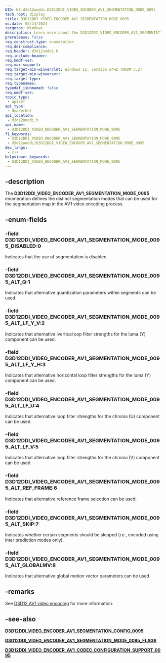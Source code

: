 ```yaml
---
UID: NE:d3d12umddi.D3D12DDI_VIDEO_ENCODER_AV1_SEGMENTATION_MODE_0095
tech.root: display
title: D3D12DDI_VIDEO_ENCODER_AV1_SEGMENTATION_MODE_0095
ms.date: 05/14/2024
targetos: Windows
description: Learn more about the D3D12DDI_VIDEO_ENCODER_AV1_SEGMENTATION_MODE_0095 enumeration.
prerelease: false
req.construct-type: enumeration
req.ddi-compliance: 
req.header: d3d12umddi.h
req.include-header: 
req.kmdf-ver: 
req.max-support: 
req.target-min-winverclnt: Windows 11, version 24H2 (WDDM 3.2)
req.target-min-winversvr: 
req.target-type: 
req.typenames: 
typedef_isUnnamed: false
req.umdf-ver: 
topic_type:
 - apiref
api_type:
 - HeaderDef
api_location:
 - d3d12umddi.h
api_name:
 - D3D12DDI_VIDEO_ENCODER_AV1_SEGMENTATION_MODE_0095
f1_keywords:
 - D3D12DDI_VIDEO_ENCODER_AV1_SEGMENTATION_MODE_0095
 - d3d12umddi/D3D12DDI_VIDEO_ENCODER_AV1_SEGMENTATION_MODE_0095
dev_langs:
 - c++
helpviewer_keywords:
 - D3D12DDI_VIDEO_ENCODER_AV1_SEGMENTATION_MODE_0095
---
```


## -description

The **D3D12DDI_VIDEO_ENCODER_AV1_SEGMENTATION_MODE_0095** enumeration defines the distinct segmentation modes that can be used for the segmentation map in the AV1 video encoding process.

## -enum-fields

### -field D3D12DDI_VIDEO_ENCODER_AV1_SEGMENTATION_MODE_0095_DISABLED:0

Indicates that the use of segmentation is disabled.

### -field D3D12DDI_VIDEO_ENCODER_AV1_SEGMENTATION_MODE_0095_ALT_Q:1

Indicates that alternative quantization parameters within segments can be used.

### -field D3D12DDI_VIDEO_ENCODER_AV1_SEGMENTATION_MODE_0095_ALT_LF_Y_V:2

Indicates that alternative lvertical oop filter strengths for the luma (Y) component can be used.

### -field D3D12DDI_VIDEO_ENCODER_AV1_SEGMENTATION_MODE_0095_ALT_LF_Y_H:3

Indicates that alternative horizontal loop filter strengths for the luma (Y) component can be used.

### -field D3D12DDI_VIDEO_ENCODER_AV1_SEGMENTATION_MODE_0095_ALT_LF_U:4

Indicates that alternative loop filter strengths for the chroma (U) component can be used.

### -field D3D12DDI_VIDEO_ENCODER_AV1_SEGMENTATION_MODE_0095_ALT_LF_V:5

Indicates that alternative loop filter strengths for the chroma (V) component can be used.

### -field D3D12DDI_VIDEO_ENCODER_AV1_SEGMENTATION_MODE_0095_ALT_REF_FRAME:6

Indicates that alternative reference frame selection can be used.

### -field D3D12DDI_VIDEO_ENCODER_AV1_SEGMENTATION_MODE_0095_ALT_SKIP:7

Indicates whether certain segments should be skipped (i.e., encoded using inter prediction modes only).

### -field D3D12DDI_VIDEO_ENCODER_AV1_SEGMENTATION_MODE_0095_ALT_GLOBALMV:8

Indicates that alternative global motion vector parameters can be used.

## -remarks

See [D3D12 AV1 video encoding]((/windows-hardware/drivers/display/video-encoding-d3d12-av1)) for more information.

## -see-also

[**D3D12DDI_VIDEO_ENCODER_AV1_SEGMENTATION_CONFIG_0095**](ns-d3d12umddi-d3d12ddi_video_encoder_av1_segmentation_config_0095.md)

[**D3D12DDI_VIDEO_ENCODER_AV1_SEGMENTATION_MODE_0095_FLAGS**](ne-d3d12umddi-d3d12ddi_video_encoder_av1_segmentation_mode_0095_flags.md)

[**D3D12DDI_VIDEO_ENCODER_AV1_CODEC_CONFIGURATION_SUPPORT_0095**](ns-d3d12umddi-d3d12ddi_video_encoder_av1_codec_configuration_support_0095.md)  
